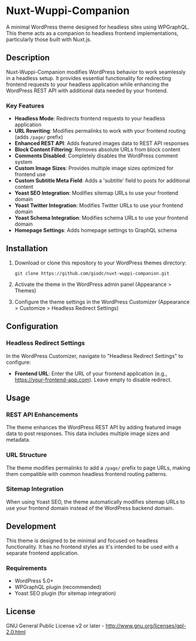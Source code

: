 # Nuxt-Wuppi-Companion

A minimal WordPress theme designed for headless sites using WPGraphQL. This theme acts as a companion to headless frontend implementations, particularly those built with Nuxt.js.

## Description

Nuxt-Wuppi-Companion modifies WordPress behavior to work seamlessly in a headless setup. It provides essential functionality for redirecting frontend requests to your headless application while enhancing the WordPress REST API with additional data needed by your frontend.

### Key Features

- **Headless Mode**: Redirects frontend requests to your headless application
- **URL Rewriting**: Modifies permalinks to work with your frontend routing (adds `/page/` prefix)
- **Enhanced REST API**: Adds featured images data to REST API responses
- **Block Content Filtering**: Removes absolute URLs from block content
- **Comments Disabled**: Completely disables the WordPress comment system
- **Custom Image Sizes**: Provides multiple image sizes optimized for frontend use
- **Custom Subtitle Meta Field**: Adds a 'subtitle' field to posts for additional content
- **Yoast SEO Integration**: Modifies sitemap URLs to use your frontend domain
- **Yoast Twitter Integration**: Modifies Twitter URLs to use your frontend domain
- **Yoast Schema Integration**: Modifies schema URLs to use your frontend domain
- **Homepage Settings**: Adds homepage settings to GraphQL schema

## Installation

1. Download or clone this repository to your WordPress themes directory:
   ```
   git clone https://github.com/giodc/nuxt-wuppi-companion.git
   ```

2. Activate the theme in the WordPress admin panel (Appearance > Themes)

3. Configure the theme settings in the WordPress Customizer (Appearance > Customize > Headless Redirect Settings)

## Configuration

### Headless Redirect Settings

In the WordPress Customizer, navigate to "Headless Redirect Settings" to configure:

- **Frontend URL**: Enter the URL of your frontend application (e.g., https://your-frontend-app.com). Leave empty to disable redirect.

## Usage

### REST API Enhancements

The theme enhances the WordPress REST API by adding featured image data to post responses. This data includes multiple image sizes and metadata.

### URL Structure

The theme modifies permalinks to add a `/page/` prefix to page URLs, making them compatible with common headless frontend routing patterns.

### Sitemap Integration

When using Yoast SEO, the theme automatically modifies sitemap URLs to use your frontend domain instead of the WordPress backend domain.

## Development

This theme is designed to be minimal and focused on headless functionality. It has no frontend styles as it's intended to be used with a separate frontend application.

### Requirements

- WordPress 5.0+
- WPGraphQL plugin (recommended)
- Yoast SEO plugin (for sitemap integration)

## License

GNU General Public License v2 or later - http://www.gnu.org/licenses/gpl-2.0.html
